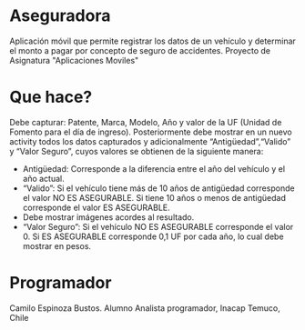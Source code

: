 # Aseguradora
Aplicación móvil que permite registrar los datos de un vehículo y determinar el monto a pagar por concepto de seguro de accidentes. Proyecto de Asignatura "Aplicaciones Moviles"

# Que hace?
Debe capturar: Patente, Marca, Modelo, Año y valor de la UF (Unidad de Fomento para el día de ingreso).
Posteriormente debe mostrar en un nuevo activity todos los datos capturados y adicionalmente “Antigüedad”,“Valido” y “Valor Seguro”, cuyos valores se obtienen de la siguiente manera:
- Antigüedad: Corresponde a la diferencia entre el año del vehículo y el año actual.
- “Valido”: Si el vehículo tiene más de 10 años de antigüedad corresponde el valor NO ES ASEGURABLE. Si tiene 10 años o menos de antigüedad corresponde el valor ES ASEGURABLE.
- Debe mostrar imágenes acordes al resultado.
- “Valor Seguro”: Si el vehículo NO ES ASEGURABLE corresponde el valor 0. Si ES ASEGURABLE corresponde 0,1 UF por cada año, lo cual debe mostrar en pesos.

# Programador
Camilo Espinoza Bustos.
Alumno Analista programador, Inacap
Temuco, Chile
